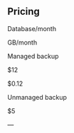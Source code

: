 <!-- post: -->


## Pricing



    

        

            


            
Database/month

            
GB/month

        

    

    

        

            
Managed backup

            
$12

            
$0.12

        

        

            
Unmanaged backup

            
$5

            
&mdash;

        

    



